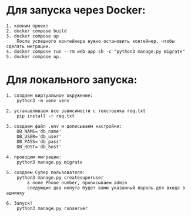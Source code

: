 # Для запуска через Docker:
    1. клоним проект
    2. docker compose build
    3. docker compose up
        После успешного контейнера нужно остановить контейнер, чтобы сделать миграции.
    4. docker compose run --rm web-app sh -c "python3 manage.py migrate"
    5. docker compose up.

# Для локального запуска:
    1. создаем виртуальное окружение:
        python3 -m venv venv

    2. устанавливаем все зависимости с текстовика req.txt
        pip install -r req.txt

    3. создаем файл .env и дописываем настройки:
        DB_NAME='db_name'
        DB_USER='db_user'
        DB_PASS='db_pass'
        DB_HOST='db_host'

    4. проводим миграции:
        python3 manage.py migrate

    5. создаем Супер пользователя:
        python3 manage.py createsuperuser
            в поле Phone number, прописываем admin
            следующие два инпута будет вами указанный пароль для входа в админку
    
    6. Запуск!
        python3 manage.py runserver
